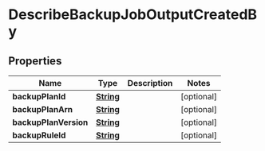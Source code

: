 

# DescribeBackupJobOutputCreatedBy


## Properties

| Name | Type | Description | Notes |
|------------ | ------------- | ------------- | -------------|
|**backupPlanId** | [**String**](String.md) |  |  [optional] |
|**backupPlanArn** | [**String**](String.md) |  |  [optional] |
|**backupPlanVersion** | [**String**](String.md) |  |  [optional] |
|**backupRuleId** | [**String**](String.md) |  |  [optional] |



